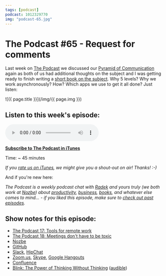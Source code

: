 ```yaml
---
tags: [podcast]
podcast: 1012329770
img: "podcast-65.jpg"
---
```


# The Podcast #65 - Request for comments

Last week on [The Podcast][p] we discussed our [Pyramid of Communication](https://sliwinski.com/communication-pyramid) again as both of us had additional thoughts on the subject and I was getting ready to finish writing a [short book on the subject](https://sliwinski.com/apps). Why 5 levels? Why we work asynchronously? How? Which apps we use to get it all done? Just listen:

<!--More-->

![{{ page.title }}](/img/{{ page.img }})

## Listen to this week's episode:

<audio controls>
<source src="https://files.nozbe.com/podcast/065.mp3" type="audio/mpeg">
</audio>

**[Subscribe to The Podcast in iTunes][i]**

Time: ~ 45 minutes

*If you [rate us on iTunes][i], we might give you a shout-out on air! Thanks! :-)*

And if you're new here:

*The Podcast is a weekly podcast chat with [Radek][r] and yours truly (we both work at [Nozbe][n]) about [productivity](/productivity), [business](/business), [books](/books), and whatever else comes to mind… - if you liked this episode, make sure to [check out past episodes](/podcast).*

## Show notes for this episode:

  * [The Podcast 17: Tools for remote work](/podcast-17)
  * [The Podcast 18: Meetings don't have to be toxic](/podcast-18)
  * [Nozbe](https://michael.gratis/nozbe)
  * [GitHub](https://github.com/)
  * [Slack](https://slack.com/), [HipChat](https://www.hipchat.com/) 
  * [Zoom.us](https://zoom.us/), [Skype](https://www.skype.com/), [Google Hangouts](https://hangouts.google.com/) 
  * [Confluence](https://www.atlassian.com/software/confluence)
  * [Blink: The Power of Thinking Without Thinking](https://www.amazon.com/Blink-Power-Thinking-Without/dp/0316010669/) ([audible](http://www.audible.com/pd/Science-Technology/Blink-Audiobook/B002VAEK3K/))

[e]: /podcast-65

[p]: /podcast
[n]: https://michael.gratis/nozbe
[r]: https://michael.gratis/radex
[i]: https://michael.gratis/thepodcast